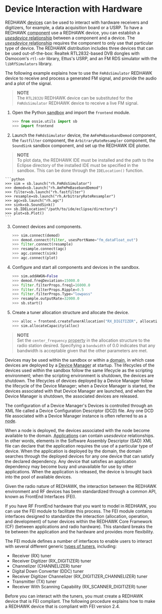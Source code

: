 # Device Interaction with Hardware

REDHAWK <abbr title="See Glossary.">devices</abbr> can be used to interact with hardware receivers and digitizers, for example, a data acquisition board or a USRP. To have a REDHAWK <abbr title="See Glossary.">component</abbr> use a REDHAWK device, you can establish a [*usesdevice* relationship](../../runtime-environment/applications.html#usesdevice-relationship) between a component and a device. The <abbr title="See Glossary.">*usesdevice* relationship</abbr> requires the component to only use that particular type of device. The REDHAWK distribution includes three devices that can be used out-of-the-box: Realtek RTL2832-based DVB dongles with Osmocom's `rtl-sdr` library, Ettus's USRP, and an FM RDS simulator with the `libRfSimulators` library.

The following example explains how to use the `FmRdsSimulator` REDHAWK device to receive and process a generated FM signal, and provide the audio and a plot of the signal.

> **NOTE**  
> The `RTL2832U` REDHAWK device can be substituted for the `FmRdsSimulator` REDHAWK device to receive a live FM signal.  

1.  Open the Python <abbr title="See Glossary.">sandbox</abbr> and import the `frontend` module.

    ```python
    >>> from ossie.utils import sb
    >>> import frontend
    ```

2.  Launch the `FmRdsSimulator` device, the `AmFmPmBasebandDemod` component, the `fastfilter` component, the `ArbitraryRateResampler` component, the `SoundSink` sandbox component, and set up the REDHAWK IDE plotter.

> **NOTE**  
> To plot data, the REDHAWK IDE must be installed and the path to the Eclipse directory of the installed IDE must be specified in the sandbox. This can be done through the `IDELocation()` function.  

    ```python
    >>> sim = sb.launch("rh.FmRdsSimulator")
    >>> demod=sb.launch("rh.AmFmPmBasebandDemod")
    >>> filter=sb.launch("rh.fastfilter")
    >>> resample=sb.launch("rh.ArbitraryRateResampler")
    >>> agc=sb.launch("rh.agc")
    >>> sink=sb.SoundSink()
    >>> sb.IDELocation("/path/to/ide/eclipse/directory")
    >>> plot=sb.Plot()
    ```

3.  Connect devices and components.

    ```python
    >>> sim.connect(demod)
    >>> demod.connect(filter, usesPortName="fm_dataFloat_out")
    >>> filter.connect(resample)
    >>> resample.connect(agc)
    >>> agc.connect(sink)
    >>> agc.connect(plot)
    ```

4.  Configure and start all components and devices in the sandbox.

    ```python
    >>> sim.addAWGN=False
    >>> demod.freqDeviation=15000.0
    >>> filter.filterProps.freq1=16000.0
    >>> filter.filterProps.Ripple=0.5
    >>> filter.filterProps.Type="lowpass"
    >>> resample.outputRate=32000.0
    >>> sb.start()
    ```

5.  Create a tuner allocation structure and allocate the device.

    ```python
    >>> alloc = frontend.createTunerAllocation("RX_DIGITIZER", allocation_id="testing", center_frequency=100.1e6, sample_rate=256e3,sample_rate_tolerance=20.0)
    >>> sim.allocateCapacity(alloc)
    ```

> **NOTE**  
> Set the `center_frequency` <abbr title="See Glossary.">property</abbr> in the allocation structure to the radio station desired. Specifying a `bandwidth` of 0.0 indicates that any bandwidth is acceptable given that the other parameters are met.  

Devices may be used within the sandbox or within a <abbr title="See Glossary.">domain</abbr>, in which case devices are deployed by a <abbr title="See Glossary.">Device Manager</abbr> at startup. The lifecycles of the devices used within the sandbox follow the same lifecycle as the scripting environment; when the scripting environment is shutdown, the devices are shutdown. The lifecycles of devices deployed by a Device Manager follow the lifecycle of the Device Manager; when a Device Manager is started, the devices associated with that Device Manager are launched, and when the Device Manager is shutdown, the associated devices are released.

The configuration of a Device Manager's Devices is controlled through an XML file called a Device Configuration Descriptor (DCD) file. Any one DCD file associated with a Device Manager instance is often referred to as a <abbr title="See Glossary.">node</abbr>.

When a node is deployed, the devices associated with the node become available to the domain. <abbr title="See Glossary.">Applications</abbr> can contain *usesdevice* relationships. In other words, elements in the Software Assembly Descriptor (SAD) XML file can declare that the application requires the use of a particular type of device. When the application is deployed by the domain, the domain searches through the deployed devices for any one device that can satisfy the declared dependency. Any device that satisfies an application dependency may become busy and unavailable for use by other applications. When the application is released, the device is brought back into the pool of available devices.

Given the radio nature of REDHAWK, the interaction between the REDHAWK environment and RF devices has been standardized through a common API, known as FrontEnd Interfaces (FEI).

If you have RF FrontEnd hardware that you want to model in REDHAWK, you can use the FEI module to facilitate this process. The FEI module contains interfaces designed to standardize the interaction (allocation, operation, and development) of tuner devices within the REDHAWK Core Framework (CF) (between applications and radio hardware). This standard breaks the tie between the application and the hardware and provides more flexibility.

The FEI module defines a number of interfaces to enable users to interact with several different generic [types of tuners](../../appendices/fei.html#types-of-tuners), including:

  - Receiver (RX) tuner
  - Receiver Digitizer (RX_DIGITIZER) tuner
  - Channelizer (CHANNELIZER) tuner
  - Digital Down Converter (DDC) tuner
  - Receiver Digitizer Channelizer (RX_DIGITIZER_CHANNELIZER) tuner
  - Transmitter (TX) tuner
  - Receiver With Scanning Capability (RX_SCANNER_DIGITIZER) tuner

Before you can interact with the tuners, you must create a REDHAWK device that is FEI compliant. The following procedure explains how to make a REDHAWK device that is compliant with FEI version 2.4.

